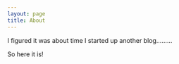 ```yaml
---
layout: page
title: About
---
```


I figured it was about time I started up another blog.........

So here it is!
